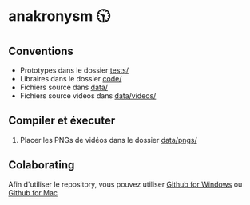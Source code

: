 anakronysm :clock1030:
==========

## Conventions
- Prototypes dans le dossier [tests/](test/)
- Libraires dans le dossier [code/](code/)
- Fichiers source dans [data/](data/)
- Fichiers source vidéos dans [data/videos/](data/videos/)

## Compiler et éxecuter

1. Placer les PNGs de vidéos dans le dossier [data/pngs/](data/pngs/)

## Colaborating
Afin d'utiliser le repository, vous pouvez utiliser [Github for Windows](https://windows.github.com/) ou [Github for Mac](https://mac.github.com/)